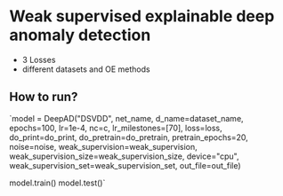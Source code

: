 # Weak supervised explainable deep anomaly detection



* 3 Losses 
* different datasets and OE methods




## How to run?
`model = DeepAD("DSVDD", net_name, d_name=dataset_name, epochs=100, lr=1e-4, nc=c, lr_milestones=[70], loss=loss, 
                do_print=do_print, do_pretrain=do_pretrain, pretrain_epochs=20, noise=noise, weak_supervision=weak_supervision, 
                weak_supervision_size=weak_supervision_size, device="cpu", weak_supervision_set=weak_supervision_set, out_file=out_file)
                
model.train()
model.test()`





